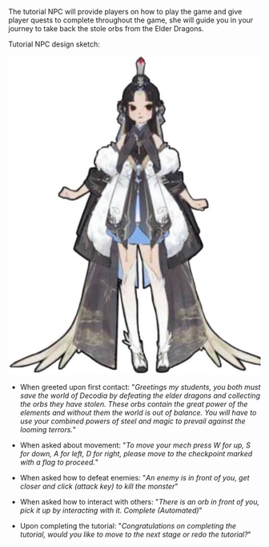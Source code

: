The tutorial NPC will provide players on how to play the game and give player quests to complete throughout the game, she will guide you in your journey to take back the stole orbs from the Elder Dragons.

Tutorial NPC design sketch:

![tutorial_npc](uploads/5c0b1c8ad8a0f2cfed14fb8dd9536f10/tutorial_npc.jpg)

- When greeted upon first contact: "_Greetings my students, you both must save the world of Decodia by defeating the elder dragons and collecting the orbs they have stolen. These orbs contain the great power of the elements and without them the world is out of balance. You will have to use your combined powers of steel and magic to prevail against the looming terrors._"

- When asked about movement: "_To move your mech press W for up, S for down, A for left, D for right, please move to the checkpoint marked with a flag to proceed._"

- When asked how to defeat enemies: "_An enemy is in front of you, get closer and click (attack key) to kill the monster_"

- When asked how to interact with others: "_There is an orb in front of you, pick it up by interacting with it. Complete (Automated)_"

- Upon completing the tutorial: "_Congratulations on completing the tutorial, would you like to move to the next stage or redo the tutorial?_"